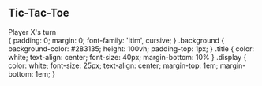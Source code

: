 <html lang="en">
    <head>
        <meta charset="UTF-8">
        <meta http-euiv="X-UA-Compatible" content="IE=edge">
        <meta name="viewport" content="width=device-width, initial-scale=1.0">
        <link rel="stylesheet" href="styles.css">
        <link rel="preconnect" href="https://fonts.gstatic.com">
        <link href="https://fonts.googleapis.com/css2?family=Itim&display=swap" rel="stylesheet">
        <script src="./script.js"></script>
        <title>Tic-Tac-TOE</title>
    </head>
    <body>
        <main class="background">
            <section class="title">
                <h1>Tic-Tac-Toe</h1>
            </section>
            <section class="display">
                Player <span class="display-player player">X</span>'s turn
            </section>
            <section class="container">
                <div class="title"></div>
                <div class="title"></div>
                <div class="title"></div>
                <div class="title"></div>
                <div class="title"></div>
                <div class="title"></div>
                <div class="title"></div>
                <div class="title"></div>
            </section>
            {
                padding: 0;
                margin: 0;
                font-family: 'Itim', cursive;
            }
            .background {
                background-color: #283135;
                height: 100vh;
                padding-top: 1px;
            }
            .title {
                color: white;
                text-align: center;
                font-size: 40px;
                margin-bottom: 10%
            }
            .display {
                color: white;
                font-size: 25px;
                text-align: center;
                margin-top: 1em;
                margin-bottom: 1em;
            }
        </main>
    </body>
</html>
